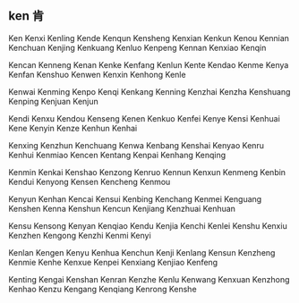 ken  肯
---

Ken 
Kenxi Kenling Kende Kenqun Kensheng Kenxian Kenkun Kenou Kennian  Kenchuan Kenjing Kenkuang Kenluo Kenpeng Kennan Kenxiao Kenqin 

Kencan Kenneng Kenan Kenke Kenfang Kenlun Kente Kendao Kenme Kenya Kenfan Kenshuo Kenwen Kenxin Kenhong Kenle

Kenwai Kenming Kenpo Kenqi Kenkang Kenning Kenzhai Kenzha Kenshuang Kenping Kenjuan Kenjun

Kendi Kenxu Kendou Kenseng Kenen Kenkuo Kenfei Kenye Kensi Kenhuai Kene Kenyin Kenze Kenhun Kenhai

Kenxing Kenzhun Kenchuang Kenwa Kenbang Kenshai Kenyao Kenru Kenhui Kenmiao Kencen Kentang Kenpai Kenhang Kenqing

Kenmin Kenkai Kenshao Kenzong Kenruo Kennun Kenxun Kenmeng Kenbin Kendui Kenyong Kensen Kencheng Kenmou

Kenyun Kenhan Kencai Kensui Kenbing Kenchang Kenmei Kenguang Kenshen Kenna Kenshun Kencun Kenjiang Kenzhuai Kenhuan

Kensu Kensong Kenyan Kenqiao Kendu Kenjia Kenchi Kenlei Kenshu Kenxiu Kenzhen Kengong Kenzhi Kenmi Kenyi

Kenlan Kengen Kenyu Kenhua Kenchun Kenji Kenlang Kensun Kenzheng Kenmie Kenhe Kenxue Kenpei Kenxiang  Kenjiao Kenfeng

Kenting Kengai Kenshan Kenran Kenzhe Kenlu Kenwang Kenxuan Kenzhong Kenhao Kenzu Kengang Kenqiang Kenrong Kenshe 
